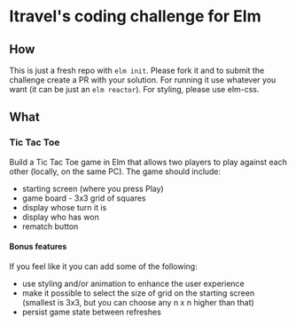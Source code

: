 # Itravel's coding challenge for Elm

## How

This is just a fresh repo with `elm init`. Please fork it and to submit the challenge create a PR with your solution.
For running it use whatever you want (it can be just an `elm reactor`). For styling, please use elm-css.

## What 

### Tic Tac Toe
Build a Tic Tac Toe game in Elm that allows two players to play against each other (locally, on the same PC).
The game should include:
- starting screen (where you press Play)
- game board - 3x3 grid of squares
- display whose turn it is
- display who has won
- rematch button

#### Bonus features
If you feel like it you can add some of the following:

- use styling and/or animation to enhance the user experience 
- make it possible to select the size of grid on the starting screen (smallest is 3x3, but you can choose any n x n higher than that)
- persist game state between refreshes
